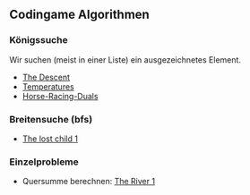 ## Codingame Algorithmen

### Königssuche

Wir suchen (meist in einer Liste) ein ausgezeichnetes Element.

-   [The Descent](https://www.codingame.com/training/easy/the-descent)
-   [Temperatures](https://www.codingame.com/training/easy/temperatures)
-   [Horse-Racing-Duals](https://www.codingame.com/training/easy/horse-racing-duals)

### Breitensuche (bfs)

-   [The lost child 1](https://www.codingame.com/training/medium/the-lost-child-episode-1)

### Einzelprobleme

-   Quersumme berechnen: [The River 1](https://www.codingame.com/training/easy/the-river-i-)

